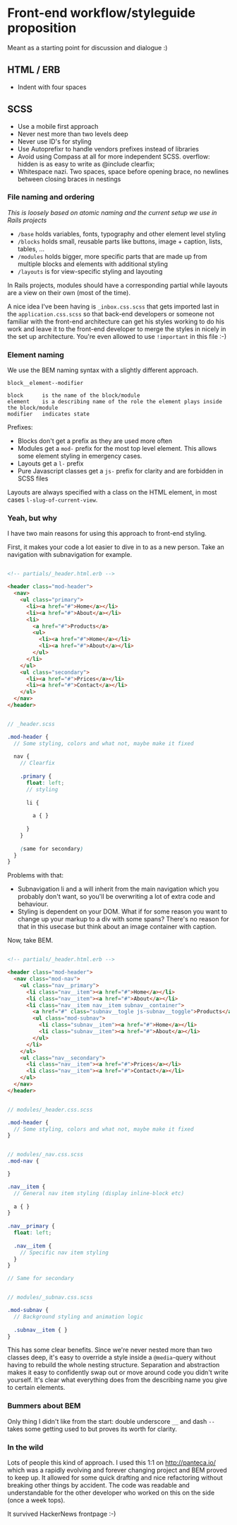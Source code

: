 # Front-end workflow/styleguide proposition

Meant as a starting point for discussion and dialogue :)

## HTML / ERB

- Indent with four spaces 

## SCSS

- Use a mobile first approach
- Never nest more than two levels deep
- Never use ID's for styling
- Use Autoprefixr to handle vendors prefixes instead of libraries
- Avoid using Compass at all for more independent SCSS. overflow: hidden is as easy to write as @include clearfix;
- Whitespace nazi. Two spaces, space before opening brace, no newlines between closing braces in nestings



### File naming and ordering

*This is loosely based on atomic naming and the current setup we use in Rails projects*

- `/base` holds variables, fonts, typography and other element level styling
- `/blocks` holds small, reusable parts like buttons, image + caption, lists, tables, …
- `/modules` holds bigger, more specific parts that are made up from multiple blocks and elements with additional styling 
- `/layouts` is for view-specific styling and layouting

In Rails projects, modules should have a corresponding partial while layouts are a view on their own (most of the time).

A nice idea I've been having is `_inbox.css.scss` that gets imported last in the `application.css.scss` so that back-end developers or someone not familiar with the front-end architecture can get his styles working to do his work and leave it to the front-end developer to merge the styles in nicely in the set up architecture. You're even allowed to use `!important` in this file :-)

### Element naming 

We use the BEM naming syntax with a slightly different approach.

```
block__element--modifier

block      is the name of the block/module
element    is a describing name of the role the element plays inside the block/module
modifier   indicates state
```

Prefixes: 

- Blocks don't get a prefix as they are used more often
- Modules get a `mod-` prefix for the most top level element. This allows some element styling in emergency cases.
- Layouts get a `l-` prefix 
- Pure Javascript classes get a `js-` prefix for clarity and are forbidden in SCSS files

Layouts are always specified with a class on the HTML element, in most cases `l-slug-of-current-view`.

### Yeah, but why

I have two main reasons for using this approach to front-end styling.

First, it makes your code a lot easier to dive in to as a new person. Take an navigation with subnavigation for example.

```html

<!-- partials/_header.html.erb -->

<header class="mod-header">
  <nav>
    <ul class="primary">
      <li><a href="#">Home</a></li>
      <li><a href="#">About</a></li>
      <li>
        <a href="#">Products</a>
        <ul>
          <li><a href="#">Home</a></li>
          <li><a href="#">About</a></li>
        </ul>
      </li>
    </ul>
    <ul class="secondary">
      <li><a href="#">Prices</a></li>
      <li><a href="#">Contact</a></li>
    </ul>
  </nav>
</header>
```

```scss

// _header.scss

.mod-header {
  // Some styling, colors and what not, maybe make it fixed
  
  nav {
    // Clearfix
    
    .primary {
      float: left;
      // styling
      
      li {
      
        a { }
      
      }
    }
    
    (same for secondary)
  }
}
```

Problems with that:

- Subnavigation li and a will inherit from the main navigation which you probably don't want, so you'll be overwriting a lot of extra code and behaviour.
- Styling is dependent on your DOM. What if for some reason you want to change up your markup to a div with some spans? There's no reason for that in this usecase but think about an image container with caption.

Now, take BEM.

```html

<!-- partials/_header.html.erb -->

<header class="mod-header">
  <nav class="mod-nav">
    <ul class="nav__primary">
      <li class="nav__item"><a href="#">Home</a></li>
      <li class="nav__item"><a href="#">About</a></li>
      <li class="nav__item nav__item subnav__container">
        <a href="#" class="subnav__togle js-subnav__toggle">Products</a>
        <ul class="mod-subnav">
          <li class="subnav__item"><a href="#">Home</a></li>
          <li class="subnav__item"><a href="#">About</a></li>
        </ul>
      </li>
    </ul>
    <ul class="nav__secondary">
      <li class="nav__item"><a href="#">Prices</a></li>
      <li class="nav__item"><a href="#">Contact</a></li>
    </ul>
  </nav>
</header>
```

```scss

// modules/_header.css.scss

.mod-header {
  // Some styling, colors and what not, maybe make it fixed
}
```

```scss

// modules/_nav.css.scss
.mod-nav {

}

.nav__item {
  // General nav item styling (display inline-block etc)
  
  a { }
}
 
.nav__primary {
  float: left;
  
  .nav__item {
    // Specific nav item styling
  }
}

// Same for secondary
```

```scss

// modules/_subnav.css.scss

.mod-subnav {
  // Background styling and animation logic
  
  .subnav__item { }
}
```

This has some clear benefits. Since we're never nested more than two classes deep, it's easy to override a style inside a `@media`-query without having to rebuild the whole nesting structure. Separation and abstraction makes it easy to confidently swap out or move around code you didn't write yourself. It's clear what everything does from the describing name you give to certain elements.

### Bummers about BEM

Only thing I didn't like from the start: double underscore `__` and dash `--` takes some getting used to but proves its worth for clarity.

### In the wild

Lots of people this kind of approach. I used this 1:1 on http://panteca.io/ which was a rapidly evolving and forever changing project and BEM proved to keep up. It allowed for some quick drafting and nice refactoring without breaking other things by accident. The code was readable and understandable for the other developer who worked on this on the side (once a week tops).

It survived HackerNews frontpage :-)